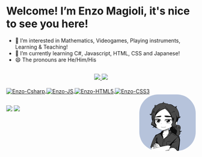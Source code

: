 # Welcome! I’m Enzo Magioli, it's nice to see you here!


- 👀 I’m interested in Mathematics, Videogames, Playing instruments, Learning & Teaching!
- 🌱 I’m currently learning C#, Javascript, HTML, CSS and Japanese!
- 😄 The pronouns are He/Him/His 
##

<div align="center">
  <a href="https://github.com/emagioli">
  <img height="180em" src="https://github-readme-stats.vercel.app/api?username=emagioli&show_icons=true&theme=dark&include_all_commits=true&count_private=true"/>
  <img height="180em" src="https://github-readme-stats.vercel.app/api/top-langs/?username=emagioli&layout=compact&langs_count=7&theme=dark"/>
</div>
 
 
 
 <div style="display: inline_block"><br>
  
  <img align="center" alt="Enzo-Csharp" height="30" width="40" src="https://cdn.jsdelivr.net/gh/devicons/devicon/icons/csharp/csharp-original.svg" />
  <img align="center" alt="Enzo-JS" height="30" width="40" src="https://cdn.jsdelivr.net/gh/devicons/devicon/icons/javascript/javascript-original.svg" />
  <img align="center" alt="Enzo-HTML5" height="30" width="40" src="https://cdn.jsdelivr.net/gh/devicons/devicon/icons/html5/html5-original.svg" />
  <img align="center" alt="Enzo-CSS3" height="30" width="40" src="https://cdn.jsdelivr.net/gh/devicons/devicon/icons/css3/css3-original.svg" />
  <img align="right" alt="drawing" height="150" style="border-radius:50px;" src="Assets/noglasses.png" />
  
</div>

 ##
 
 <div> 
  <a href = "mailto:enzomagioli.pro@gmail.com"><img src="https://img.shields.io/badge/Gmail-D14836?style=for-the-badge&logo=gmail&logoColor=white" target="_blank"></a>
  <a href="https://www.linkedin.com/in/enzo-magioli/" target="_blank"><img src="https://img.shields.io/badge/-LinkedIn-%230077B5?style=for-the-badge&logo=linkedin&logoColor=white" target="_blank"></a>  
</div>
<!---
emagioli/emagioli is a ✨ special ✨ repository because its `README.md` (this file) appears on your GitHub profile.
You can click the Preview link to take a look at your changes.
--->
